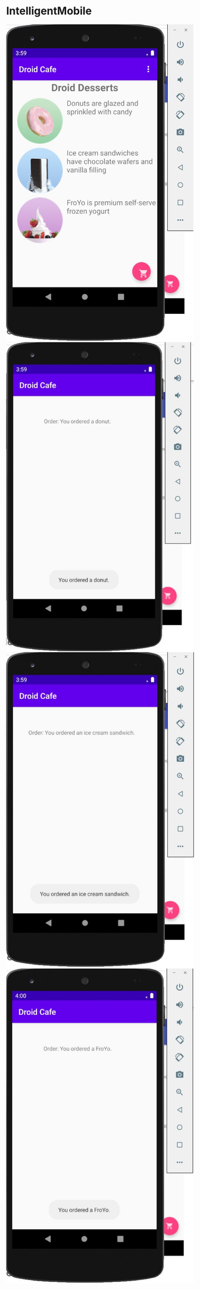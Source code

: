 # IntelligentMobile

<img src="pic1.JPG">
<img src="pic2.JPG">
<img src="pic3.JPG">
<img src="pic4.JPG">
